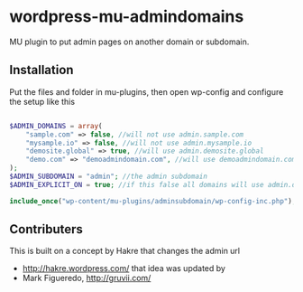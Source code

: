 # wordpress-mu-admindomains

MU plugin to put admin pages on another domain or subdomain.

## Installation

Put the files and folder in mu-plugins, then open wp-config and configure the setup like this

```php

$ADMIN_DOMAINS = array(
	"sample.com" => false, //will not use admin.sample.com
	"mysample.io" => false, //will not use admin.mysample.io
    "demosite.global" => true, //will use admin.demosite.global
    "demo.com" => "demoadmindomain.com", //will use demoadmindomain.com as the administration domain
);
$ADMIN_SUBDOMAIN = "admin"; //the admin subdomain
$ADMIN_EXPLICIT_ON = true; //if this false all domains will use admin.domain.com except for those that are explicitly disabled in the list above

include_once("wp-content/mu-plugins/adminsubdomain/wp-config-inc.php");

```

## Contributers

This is built on a concept by Hakre that changes the admin url
* http://hakre.wordpress.com/
that idea was updated by 
* Mark Figueredo, <http://gruvii.com/>

